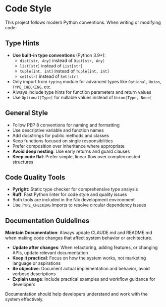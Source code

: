 # Code Style

This project follows modern Python conventions. When writing or modifying code:

## Type Hints
- **Use built-in type conventions** (Python 3.9+):
  - `dict[str, Any]` instead of `Dict[str, Any]`
  - `list[str]` instead of `List[str]`
  - `tuple[int, int]` instead of `Tuple[int, int]`
  - `set[str]` instead of `Set[str]`
- Only import from `typing` module for advanced types like `Optional`, `Union`, `TYPE_CHECKING`, etc.
- Always include type hints for function parameters and return values
- Use `Optional[Type]` for nullable values instead of `Union[Type, None]`

## General Style
- Follow PEP 8 conventions for naming and formatting
- Use descriptive variable and function names
- Add docstrings for public methods and classes
- Keep functions focused on single responsibilities
- Prefer composition over inheritance where appropriate
- **Avoid deep nesting**: Use early returns and guard clauses
- **Keep code flat**: Prefer simple, linear flow over complex nested structures

## Code Quality Tools
- **Pyright**: Static type checker for comprehensive type analysis
- **Ruff**: Fast Python linter for code style and quality issues
- Both tools are included in the Nix development environment
- Use `TYPE_CHECKING` imports to resolve circular dependency issues

## Documentation Guidelines

**Maintain Documentation**: Always update CLAUDE.md and README.md when making code changes that affect system behavior or architecture.

- **Update after changes**: When refactoring, adding features, or changing APIs, update relevant documentation
- **Keep it practical**: Focus on how the system works, not marketing language or aspirations
- **Be objective**: Document actual implementation and behavior, avoid verbose descriptions
- **Explain usage**: Include practical examples and workflow guidance for developers

Documentation should help developers understand and work with the system effectively.